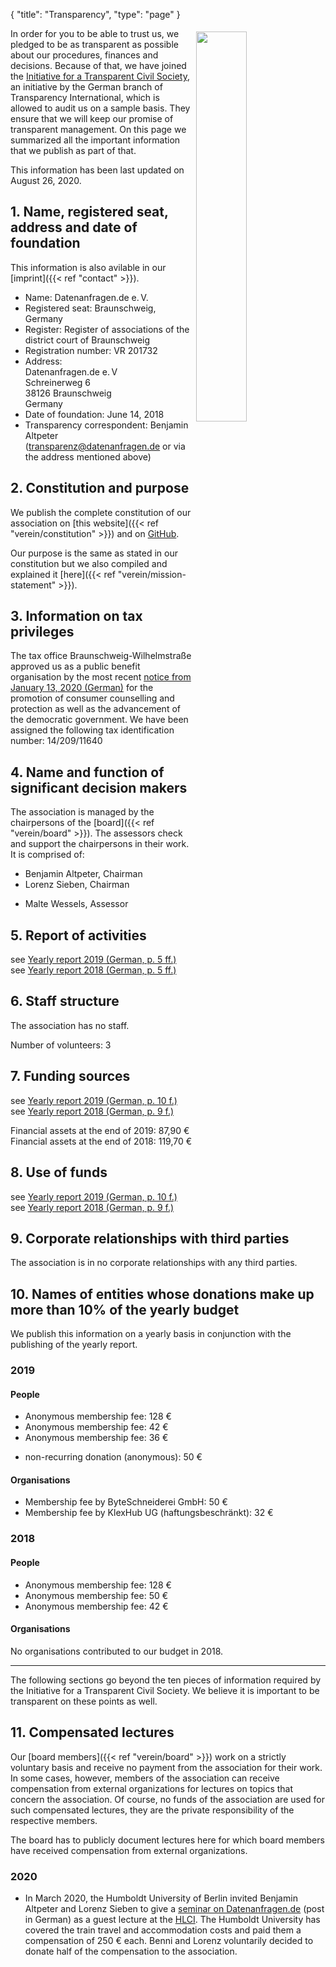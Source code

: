 {
    "title": "Transparency",
    "type": "page"
}

<a href="https://www.transparency.de/mitmachen/initiative-transparente-zivilgesellschaft/" class="no-link-decoration"><img src="/img/logo-itz.svg" style="float: right; width: 40%; min-width: 200px; padding: 5px;"></a>

In order for you to be able to trust us, we pledged to be as transparent as possible about our procedures, finances and decisions. Because of that, we have joined the [Initiative for a Transparent Civil Society](https://www.transparency.de/mitmachen/initiative-transparente-zivilgesellschaft/), an initiative by the German branch of Transparency International, which is allowed to audit us on a sample basis. They ensure that we will keep our promise of transparent management. On this page we summarized all the important information that we publish as part of that.

This information has been last updated on August 26, 2020.

## 1. Name, registered seat, address and date of foundation

This information is also avilable in our [imprint]({{< ref "contact" >}}).

 - Name: Datenanfragen.de e.&thinsp;V.
 - Registered seat: Braunschweig, Germany
 - Register: Register of associations of the district court of Braunschweig
 - Registration number: VR 201732
 - Address:  
   Datenanfragen.de e.&thinsp;V  
   Schreinerweg 6  
   38126 Braunschweig  
   Germany  
 - Date of foundation: June 14, 2018
 - Transparency correspondent: Benjamin Altpeter ([transparenz@datenanfragen.de](mailto:transparenz@datenanfragen.de) or via the address mentioned above)

## 2. Constitution and purpose

We publish the complete constitution of our association on [this website]({{< ref "verein/constitution" >}}) and on [GitHub](https://github.com/datenanfragen/verein/blob/master/satzung.md).

Our purpose is the same as stated in our constitution but we also compiled and explained it [here]({{< ref "verein/mission-statement" >}}).  

## 3. Information on tax privileges

The tax office Braunschweig-Wilhelmstraße approved us as a public benefit organisation by the most recent [notice from January 13, 2020 (German)](https://static.dacdn.de/docs/freistellungsbescheid_2020-01-13.pdf) for the promotion of consumer counselling and protection as well as the advancement of the democratic government. We have been assigned the following tax identification number: 14/209/11640

## 4. Name and function of significant decision makers

The association is managed by the chairpersons of the [board]({{< ref "verein/board" >}}). The assessors check and support the chairpersons in their work. It is comprised of:

- Benjamin Altpeter, Chairman
- Lorenz Sieben, Chairman

<!-- -->

- Malte Wessels, Assessor

## 5. Report of activities

see [Yearly report 2019 (German, p. 5 ff.)](https://static.dacdn.de/docs/bericht-2019.pdf)  
see [Yearly report 2018 (German, p. 5 ff.)](https://static.dacdn.de/docs/bericht-2018.pdf)

## 6. Staff structure

The association has no staff.

Number of volunteers: 3

## 7. Funding sources

see [Yearly report 2019 (German, p. 10 f.)](https://static.dacdn.de/docs/bericht-2019.pdf)  
see [Yearly report 2018 (German, p. 9 f.)](https://static.dacdn.de/docs/bericht-2018.pdf)

Financial assets at the end of 2019: 87,90 €  
Financial assets at the end of 2018: 119,70 €

## 8. Use of funds

see [Yearly report 2019 (German, p. 10 f.)](https://static.dacdn.de/docs/bericht-2019.pdf)  
see [Yearly report 2018 (German, p. 9 f.)](https://static.dacdn.de/docs/bericht-2018.pdf)

## 9. Corporate relationships with third parties 

The association is in no corporate relationships with any third parties.

## 10. Names of entities whose donations make up more than 10% of the yearly budget

We publish this information on a yearly basis in conjunction with the publishing of the yearly report.

### 2019

#### People

- Anonymous membership fee: 128 €
- Anonymous membership fee: 42 €
- Anonymous membership fee: 36 €

<!-- Split the two lists. Without this comment they would end up as one list with stupidly large spacing in-between items. -->

- non-recurring donation (anonymous): 50 €

#### Organisations

- Membership fee by ByteSchneiderei GmbH: 50 €
- Membership fee by KlexHub UG (haftungsbeschränkt): 32 €

### 2018

#### People

- Anonymous membership fee: 128 €
- Anonymous membership fee: 50 €
- Anonymous membership fee: 42 € 

#### Organisations

No organisations contributed to our budget in 2018.

---

The following sections go beyond the ten pieces of information required by the Initiative for a Transparent Civil Society. We believe it is important to be transparent on these points as well.

## 11. Compensated lectures

Our [board members]({{< ref "verein/board" >}}) work on a strictly voluntary basis and receive no payment from the association for their work. In some cases, however, members of the association can receive compensation from external organizations for lectures on topics that concern the association. Of course, no funds of the association are used for such compensated lectures, they are the private responsibility of the respective members.

The board has to publicly document lectures here for which board members have received compensation from external organizations.

### 2020

* In March 2020, the Humboldt University of Berlin invited Benjamin Altpeter and Lorenz Sieben to give a [seminar on Datenanfragen.de](https://www.datenanfragen.de/verein/event/hlci-berlin-2020/) (post in German) as a guest lecture at the [HLCI](http://www.hlci.de/). The Humboldt University has covered the train travel and accommodation costs and paid them a compensation of 250&nbsp;€ each. Benni and Lorenz voluntarily decided to donate half of the compensation to the association.
